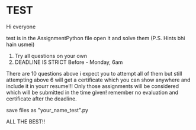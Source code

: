 # TEST

Hi everyone 

test is in the AssignmentPython file open it and solve them (P.S. Hints bhi hain usmei)
1. Try all questions on your own
2. DEADLINE IS STRICT              Before - Monday, 6am

There are 10 questions above i expect you to attempt all of them but still attempting above 6 will get a certificate which you can show anywhere and include it in yourr resume!!!
Only those assignments will be considered which will be submitted in the time given! remember no evaluation and certificate after the deadline. 

save files as "your_name_test".py



ALL THE BEST!!
